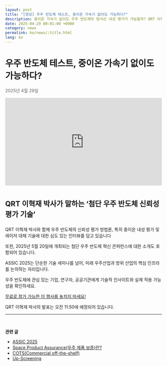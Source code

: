 ```yaml
---
layout: post
title: "[영상] 우주 반도체 테스트, 중이온 가속기 없이도 가능하다?"
description: 중이온 가속기 없이도 우주 반도체의 방사선 내성 평가가 가능할까? QRT 이혁재 박사가 레이저 대체 기술을 포함한 첨단 평가 방법을 소개합니다. 2025년 5월 20일 ASSIC 2025 콘퍼런스 정보도 함께 확인하세요.
date: 2025-04-29 00:01:00 +0900
category: news
permalink: ko/news/:title.html
lang: ko
---
```


# 우주 반도체 테스트, 중이온 가속기 없이도 가능하다?
<p style="color: #666666">2025년 4월 29일</p>

  <div style="position: relative; padding-bottom: 56.25%; height: 0; overflow: hidden; max-width: 100%;">
  <iframe 
    src="https://www.youtube.com/embed/_6l7bhIXtJw?si=kyi-G6mFI_VvncRv"
    title="YouTube video player" 
    style="position: absolute; top: 0; left: 0; width: 100%; height: 100%;"
    frameborder="0" 
    allow="accelerometer; autoplay; clipboard-write; encrypted-media; gyroscope; picture-in-picture; web-share"
    referrerpolicy="strict-origin-when-cross-origin" 
    allowfullscreen>
  </iframe>
</div>


<br>

<p style="font-size:23px"> <b>QRT 이혁재 박사가 말하는 ‘첨단 우주 반도체 신뢰성 평가 기술’</b></p>


<p>QRT 이혁재 박사와 함께 우주 반도체의 신뢰성 평가 방법론, 특히 중이온 내성 평가 및 레이저 대체 기술에 대한 심도 있는 인터뷰를 담고 있습니다</p>
<p>또한, 2025년 5월 20일에 개최되는 첨단 우주 반도체 혁신 콘퍼런스에 대한 소개도 포함되어 있습니다.</p>
<p>ASSIC 2025는 단순한 기술 세미나를 넘어, 미래 우주산업과 방위 산업의 핵심 인프라를 논의하는 자리입니다.</p>
<p>우주 반도체에 관심 있는 기업, 연구자, 공공기관에게 기술적 인사이트와 실제 적용 가능성을 확인하세요.</p>

[무료로 참가 가능한 이 행사를 놓치지 마세요!](https://yelec.kr/product/assic2025/)

QRT 이혁재 박사의 발표는 오전 11:50에 예정되어 있습니다.


-------------------------------------



<br/> <!-- 한줄 띄기 -->

**관련 글**
- [ASSIC 2025](/ko/news/ASSIC2025.html)
- [Space Product Assurance(우주 제품 보증)란?](/ko/article/8.-EEE.html)
- [COTS(Commercial off-the-shelf)](/ko/article/5.COTS.html)
- [Up-Screening](/ko/article/12.upScreening.html)